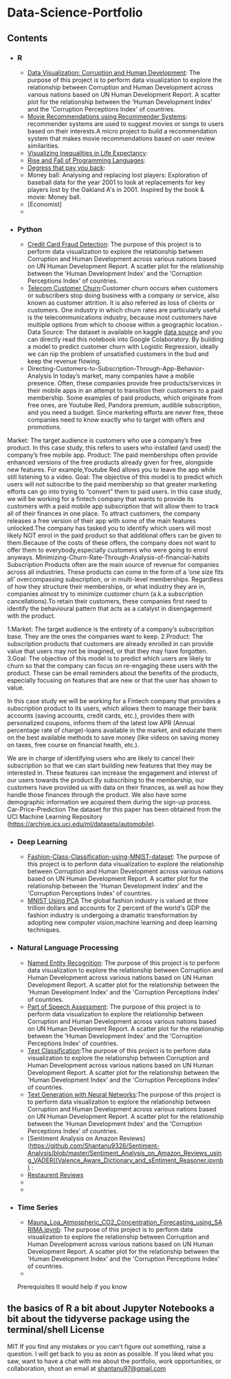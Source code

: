 # Data-Science-Portfolio
## Contents

- ### R

	- [Data Visualization: Corruption and Human Development](): The purpose of this project is to perform data visualization to explore the relationship between Corruption and Human Development across various nations based on UN Human Development Report.  A scatter plot for the relationship between the 'Human Development Index' and the 'Corruption Perceptions Index' of countries.
	- [Movie Recommendations using Recommender  Systems](): 	recommender systems are used to suggest movies or songs to users based on their interests.A micro project to build a recommendation system that makes movie recommendations based on user review similarities.
	- [Visualizing Inequalities in Life Expectancy](https://github.com/Shantanu9326/Data-Science-Portfolio/blob/master/A%20Visual%20History%20of%20Nobel%20Prize%20Winners.ipynb): 
	- [Rise and Fall of Programming Languages](https://github.com/Shantanu9326/Data-Science-Portfolio/blob/master/Rise%20and%20Fall%20of%20Programming%20Languages.ipynb): 
	- [Degress that pay you back](https://github.com/Shantanu9326/Data-Science-Portfolio/blob/master/Degress%20that%20pay%20you%20back.ipynb):  
	- Money ball: Analysing and replacing lost players: Exploration of baseball data for the year 2001 to look at replacements for key players lost by the Oakland A's in 2001. Inspired by the book & movie: Money ball.
	- [Economist]
	- 
	
- ### Python
    - [Credit Card Fraud Detection](https://github.com/Shantanu9326/Credit-Card-Fraud-Detection/blob/master/Credit_Card_Fraud_Detection.ipynb): The purpose of this project is to perform data visualization to explore the relationship between Corruption and Human Development across various nations based on UN Human Development Report.  A scatter plot for the relationship between the 'Human Development Index' and the 'Corruption Perceptions Index' of countries. 
    - [Telecom Customer Churn](https://github.com/Shantanu9326/Telecom-Customer-Churn/blob/master/Telecom_Customer_Churn.ipynb):Customer churn occurs when customers or subscribers stop doing business with a company or service, also known as customer attrition. It is also referred as loss of clients or customers. One industry in which churn rates are particularly useful is the telecommunications industry, because most customers have multiple options from which to choose within a geographic location.- Data Source: The dataset is available on kaggle [data source](https://www.kaggle.com/blastchar/telco-customer-churn) and you can directly read this notebook into Google Colaboratory. By building a model to predict customer churn with Logistic Regression, ideally we can nip the problem of unsatisfied customers in the bud and keep the revenue flowing.
    - Directing-Customers-to-Subscription-Through-App-Behavior-Analysis
In today’s market, many companies have a mobile presence. Often, these companies provide free products/services in their mobile apps in an attempt to transition their customers to a paid membership. Some examples of paid products, which originate from free ones, are Youtube Red, Pandora premium, audible subscription, and you need a budget. Since marketing efforts are never free, these companies need to know exactly who to target with offers and promotions.

Market: The target audience is customers who use a company’s free product. In this case study, this refers to users who installed (and used) the company’s free mobile app.
Product: The paid memberships often provide enhanced versions of the free products already given for free, alongside new features. For example,Youtube Red allows you to leave the app while still listening to a video.
Goal: The objective of this model is to predict which users will not subscribe to the paid membership so that greater marketing efforts can go into trying to “convert” them to paid users.
In this case study, we will be working for a fintech company that wants to provide its customers with a paid mobile app subscription that will allow them to track all of their finances in one place. To attract customers, the company releases a free version of their app with some of the main features unlocked.The company has tasked you to identify which users will most likely NOT enrol in the paid product so that additional offers can be given to them.Because of the costs of these offers, the company does not want to offer them to everybody,especially customers who were going to enrol anyways.
 Minimizing-Churn-Rate-Through-Analysis-of-financial-habits
Subscription Products often are the main source of revenue for companies across all industries. These products can come in the form of a ‘one size fits all’ overcompassing subscription, or in multi-level memberships. Regardless of how they structure their memberships, or what industry they are in, companies almost try to minimize customer churn (a.k.a subscription cancellations).To retain their customers, these companies first need to identify the behavioural pattern that acts as a catalyst in disengagement with the product.

1.Market: The target audience is the entirety of a company’s subscription base. They are the ones the companies want to keep. 2.Product: The subscription products that customers are already enrolled in can provide value that users may not be imagined, or that they may have forgotten. 3.Goal: The objective of this model is to predict which users are likely to churn so that the company can focus on re-engaging these users with the product. These can be email reminders about the benefits of the products, especially focusing on features that are new or that the user has shown to value.

In this case study we will be working for a Fintech company that provides a subscription product to its users, which allows them to manage their bank accounts (saving accounts, credit cards, etc.), provides them with personalized coupons, informs them of the latest low APR (Annual percentage rate of charge)-loans available in the market, and educate them on the best available methods to save money (like videos on saving money on taxes, free course on financial health, etc.).

We are in charge of identifying users who are likely to cancel their subscription so that we can start building new features that they may be interested in. These features can increase the engagement and interest of our users towards the product.By subscribing to the membership, our customers have provided us with data on their finances, as well as how they handle those finances through the product. We also have some demographic information we acquired them during the sign-up process.
Car-Price-Prediction
The dataset for this paper has been obtained from the UCI Machine Learning Repository (https://archive.ics.uci.edu/ml/datasets/automobile).
- ### Deep Learning
    - [Fashion-Class-Classification-using-MNIST-dataset](https://github.com/Shantanu9326/Credit-Card-Fraud-Detection/blob/master/Credit_Card_Fraud_Detection.ipynb): The purpose of this project is to perform data visualization to explore the relationship between Corruption and Human Development across various nations based on UN Human Development Report.  A scatter plot for the relationship between the 'Human Development Index' and the 'Corruption Perceptions Index' of countries.
    - [MNIST Using PCA](https://github.com/Shantanu9326/Fashion-Class-Classification-using-MNIST-dataset/blob/master/MNIST_USING_PCA.ipynb) The global fashion industry is valued at three trillion dollars and accounts for 2 percent of the world's GDP the fashion industry is undergoing a dramatic transformation by adopting new computer vision,machine learning and deep learning techniques.
    
- ### Natural Language Processing 
     - [Named Entity Recognition](https://github.com/Shantanu9326/Text-Mining-Mini-Projects/blob/master/Named_Entity_Recognition.ipynb): The purpose of this project is to perform data visualization to explore the relationship between Corruption and Human Development across various nations based on UN Human Development Report.  A scatter plot for the relationship between the 'Human Development Index' and the 'Corruption Perceptions Index' of countries.
     - [Part of Speech Assessment](https://github.com/Shantanu9326/Text-Mining-Mini-Projects/blob/master/Part_of_Speech_Assessment.ipynb): The purpose of this project is to perform data visualization to explore the relationship between Corruption and Human Development across various nations based on UN Human Development Report.  A scatter plot for the relationship between the 'Human Development Index' and the 'Corruption Perceptions Index' of countries.
     - [Text Classification](https://github.com/Shantanu9326/Text-Mining-Mini-Projects/blob/master/Text_Classification.ipynb):The purpose of this project is to perform data visualization to explore the relationship between Corruption and Human Development across various nations based on UN Human Development Report.  A scatter plot for the relationship between the 'Human Development Index' and the 'Corruption Perceptions Index' of countries.
     - [Text Generation with Neural Networks](https://github.com/Shantanu9326/Text-Mining-Mini-Projects/blob/master/Text_Classification.ipynb):The purpose of this project is to perform data visualization to explore the relationship between Corruption and Human Development across various nations based on UN Human Development Report.  A scatter plot for the relationship between the 'Human Development Index' and the 'Corruption Perceptions Index' of countries.
     - [Sentiment Analysis on Amazon Reviews](https://github.com/Shantanu9326/Sentiment-Analysis/blob/master/Sentiment_Analysis_on_Amazon_Reviews_using_VADER((Valence_Aware_Dictionary_and_sEntiment_Reasoner.ipynb) :
     - [Restaurent Reviews](https://github.com/Shantanu9326/Sentiment-Analysis/blob/master/Restaurant_Reviews.ipynb)
     - 
     - 

- ### Time Series
  - [Mauna_Loa_Atmospheric_CO2_Concentration_Forecasting_using_SARIMA.ipynb](https://github.com/Shantanu9326/Forecasting/blob/master/Mauna_Loa_Atmospheric_CO2_Concentration_Forecasting_using_SARIMA.ipynb): The purpose of this project is to perform data visualization to explore the relationship between Corruption and Human Development across various nations based on UN Human Development Report.  A scatter plot for the relationship between the 'Human Development Index' and the 'Corruption Perceptions Index' of countries.
  - 
  
  Prerequisites
It would help if you know

the basics of R
a bit about Jupyter Notebooks
a bit about the tidyverse package
using the terminal/shell
License
----
MIT
If you find any mistakes or you can't figure out something, raise a question. I will get back to you as soon as possible. If you liked what you saw, want to have a chat with me about the portfolio, work opportunities, or collaboration, shoot an email at shantanu97@gmail.com
